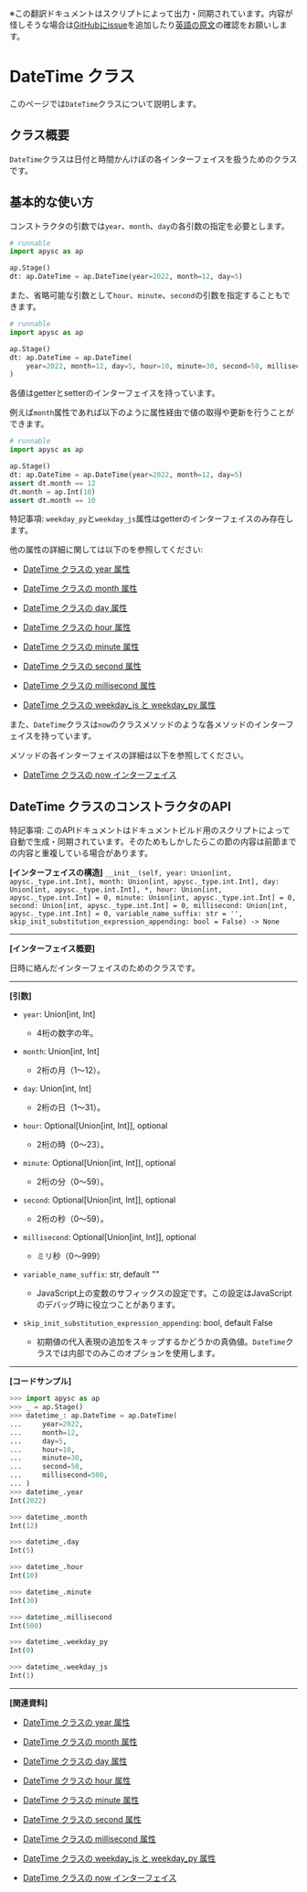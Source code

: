 <span class="inconspicuous-txt">※この翻訳ドキュメントはスクリプトによって出力・同期されています。内容が怪しそうな場合は<a href="https://github.com/simon-ritchie/apysc/issues" target="_blank">GitHubにissue</a>を追加したり[英語の原文](https://simon-ritchie.github.io/apysc/en/datetime.html)の確認をお願いします。</span>

# DateTime クラス

このページでは`DateTime`クラスについて説明します。

## クラス概要

`DateTime`クラスは日付と時間かんけぽの各インターフェイスを扱うためのクラスです。

## 基本的な使い方

コンストラクタの引数では`year`、`month`、`day`の各引数の指定を必要とします。

```py
# runnable
import apysc as ap

ap.Stage()
dt: ap.DateTime = ap.DateTime(year=2022, month=12, day=5)
```

また、省略可能な引数として`hour`、`minute`、`second`の引数を指定することもできます。

```py
# runnable
import apysc as ap

ap.Stage()
dt: ap.DateTime = ap.DateTime(
    year=2022, month=12, day=5, hour=10, minute=30, second=50, millisecond=500
)
```

各値はgetterとsetterのインターフェイスを持っています。

例えば`month`属性であれば以下のように属性経由で値の取得や更新を行うことができます。

```py
# runnable
import apysc as ap

ap.Stage()
dt: ap.DateTime = ap.DateTime(year=2022, month=12, day=5)
assert dt.month == 12
dt.month = ap.Int(10)
assert dt.month == 10
```

特記事項: `weekday_py`と`weekday_js`属性はgetterのインターフェイスのみ存在します。

他の属性の詳細に関しては以下のを参照してください:

- [DateTime クラスの year 属性](jp_datetime_year.md)
- [DateTime クラスの month 属性](jp_datetime_month.md)

- [DateTime クラスの day 属性](jp_datetime_day.md)
- [DateTime クラスの hour 属性](jp_datetime_hour.md)

- [DateTime クラスの minute 属性](jp_datetime_minute.md)
- [DateTime クラスの second 属性](jp_datetime_second.md)

- [DateTime クラスの millisecond 属性](jp_datetime_millisecond.md)
- [DateTime クラスの weekday_js と weekday_py 属性](jp_datetime_weekday_js_and_weekday_py.md)

また、`DateTime`クラスは`now`のクラスメソッドのような各メソッドのインターフェイスを持っています。

メソッドの各インターフェイスの詳細は以下を参照してください。

- [DateTime クラスの now インターフェイス](jp_datetime_now.md)

## DateTime クラスのコンストラクタのAPI

<span class="inconspicuous-txt">特記事項: このAPIドキュメントはドキュメントビルド用のスクリプトによって自動で生成・同期されています。そのためもしかしたらこの節の内容は前節までの内容と重複している場合があります。</span>

**[インターフェイスの構造]** `__init__(self, year: Union[int, apysc._type.int.Int], month: Union[int, apysc._type.int.Int], day: Union[int, apysc._type.int.Int], *, hour: Union[int, apysc._type.int.Int] = 0, minute: Union[int, apysc._type.int.Int] = 0, second: Union[int, apysc._type.int.Int] = 0, millisecond: Union[int, apysc._type.int.Int] = 0, variable_name_suffix: str = '', skip_init_substitution_expression_appending: bool = False) -> None`<hr>

**[インターフェイス概要]**

日時に絡んだインターフェイスのためのクラスです。<hr>

**[引数]**

- `year`: Union[int, Int]
  - 4桁の数字の年。

- `month`: Union[int, Int]
  - 2桁の月（1～12）。

- `day`: Union[int, Int]
  - 2桁の日（1～31）。

- `hour`: Optional[Union[int, Int]], optional
  - 2桁の時（0～23）。

- `minute`: Optional[Union[int, Int]], optional
  - 2桁の分（0～59）。

- `second`: Optional[Union[int, Int]], optional
  - 2桁の秒（0～59）。

- `millisecond`: Optional[Union[int, Int]], optional
  - ミリ秒（0～999）

- `variable_name_suffix`: str, default ""
  - JavaScript上の変数のサフィックスの設定です。この設定はJavaScriptのデバッグ時に役立つことがあります。

- `skip_init_substitution_expression_appending`: bool, default False
  - 初期値の代入表現の追加をスキップするかどうかの真偽値。`DateTime`クラスでは内部でのみこのオプションを使用します。

<hr>

**[コードサンプル]**

```py
>>> import apysc as ap
>>> _ = ap.Stage()
>>> datetime_: ap.DateTime = ap.DateTime(
...     year=2022,
...     month=12,
...     day=5,
...     hour=10,
...     minute=30,
...     second=50,
...     millisecond=500,
... )
>>> datetime_.year
Int(2022)

>>> datetime_.month
Int(12)

>>> datetime_.day
Int(5)

>>> datetime_.hour
Int(10)

>>> datetime_.minute
Int(30)

>>> datetime_.millisecond
Int(500)

>>> datetime_.weekday_py
Int(0)

>>> datetime_.weekday_js
Int(1)
```

<hr>

**[関連資料]**

- [DateTime クラスの year 属性](https://simon-ritchie.github.io/apysc/jp/jp_datetime_year.html)
- [DateTime クラスの month 属性](https://simon-ritchie.github.io/apysc/jp/jp_datetime_month.html)

- [DateTime クラスの day 属性](https://simon-ritchie.github.io/apysc/jp/jp_datetime_day.html)
- [DateTime クラスの hour 属性](https://simon-ritchie.github.io/apysc/jp/jp_datetime_hour.html)

- [DateTime クラスの minute 属性](https://simon-ritchie.github.io/apysc/jp/jp_datetime_minute.html)
- [DateTime クラスの second 属性](https://simon-ritchie.github.io/apysc/jp/jp_datetime_second.html)

- [DateTime クラスの millisecond 属性](https://simon-ritchie.github.io/apysc/jp/jp_datetime_millisecond.html)
- [DateTime クラスの weekday_js と weekday_py 属性](https://simon-ritchie.github.io/apysc/jp/jp_datetime_weekday_js_and_weekday_py.html)

- [DateTime クラスの now インターフェイス](https://simon-ritchie.github.io/apysc/jp/jp_datetime_now.html)